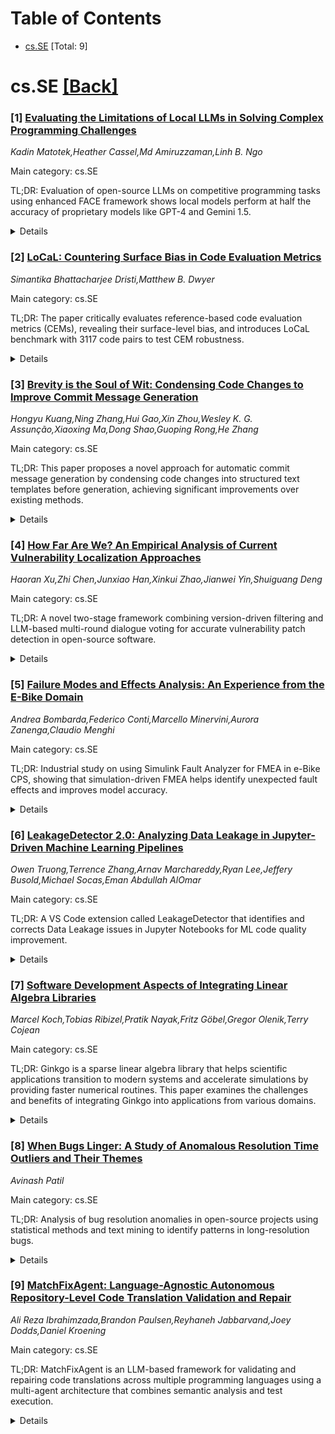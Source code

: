 <div id=toc></div>

# Table of Contents

- [cs.SE](#cs.SE) [Total: 9]


<div id='cs.SE'></div>

# cs.SE [[Back]](#toc)

### [1] [Evaluating the Limitations of Local LLMs in Solving Complex Programming Challenges](https://arxiv.org/abs/2509.15283)
*Kadin Matotek,Heather Cassel,Md Amiruzzaman,Linh B. Ngo*

Main category: cs.SE

TL;DR: Evaluation of open-source LLMs on competitive programming tasks using enhanced FACE framework shows local models perform at half the accuracy of proprietary models like GPT-4 and Gemini 1.5.


<details>
  <summary>Details</summary>
Motivation: To assess the performance gap between open-source locally hosted LLMs and proprietary models in handling complex competitive programming tasks with extended contexts.

Method: Enhanced the FACE framework to work offline via Ollama runtime, consolidated directory structure into JSON files, added checkpointing, and tested 8 code-oriented models (6.7-9B parameters) on 3,589 Kattis problems.

Result: Open-source models achieved modest pass@1 accuracy, with best models performing at approximately 50% of proprietary models' acceptance rates.

Conclusion: Significant gap exists between local and proprietary LLMs, but open-source models show rapid progress and the framework enables reproducible evaluation on in-house hardware.

Abstract: This study examines the performance of today's open-source, locally hosted
large-language models (LLMs) in handling complex competitive programming tasks
with extended problem descriptions and contexts. Building on the original
Framework for AI-driven Code Generation Evaluation (FACE), the authors retrofit
the pipeline to work entirely offline through the Ollama runtime, collapsing
FACE's sprawling per-problem directory tree into a handful of consolidated JSON
files, and adding robust checkpointing so multi-day runs can resume after
failures. The enhanced framework generates, submits, and records solutions for
the full Kattis corpus of 3,589 problems across eight code-oriented models
ranging from 6.7-9 billion parameters. The submission results show that the
overall pass@1 accuracy is modest for the local models, with the best models
performing at approximately half the acceptance rate of the proprietary models,
Gemini 1.5 and ChatGPT-4. These findings expose a persistent gap between
private, cost-controlled LLM deployments and state-of-the-art proprietary
services, yet also highlight the rapid progress of open models and the
practical benefits of an evaluation workflow that organizations can replicate
on in-house hardware.

</details>


### [2] [LoCaL: Countering Surface Bias in Code Evaluation Metrics](https://arxiv.org/abs/2509.15397)
*Simantika Bhattacharjee Dristi,Matthew B. Dwyer*

Main category: cs.SE

TL;DR: The paper critically evaluates reference-based code evaluation metrics (CEMs), revealing their surface-level bias, and introduces LoCaL benchmark with 3117 code pairs to test CEM robustness.


<details>
  <summary>Details</summary>
Motivation: Current reference-based CEMs show weak correlation with functional correctness, but the causes are assumed and solutions unexplored. There's a need for better evaluation datasets that include challenging code pairs.

Method: Proposes LoCaL benchmark with 3117 code pairs labeled with functional similarity scores calculated through differential fuzzing, which executes more tests than prior work without predefined test cases.

Result: All four state-of-the-art CEMs show significant performance degradation on LoCaL compared to baselines, confirming their strong bias towards surface-level features rather than functionality.

Conclusion: Exposing CEMs to LoCaL-like data can help develop metrics robust to surface bias, addressing the gap in current CEM evaluation practices.

Abstract: With the increasing popularity of large language models (LLMs) and LLM-based
agents, reliable and effective code evaluation metrics (CEMs) have become
crucial for progress across several software engineering tasks. While popular
benchmarks often provide test cases to assess the correctness of generated
code, crafting and executing test cases is expensive. Reference-based CEMs
provide a cheaper alternative by scoring a candidate program based on its
functional similarity to a reference. Although prior research has focused on
reporting the weak correlation between these CEMs and functional correctness,
the causes are only assumed, and plausible solutions remain unexplored. In this
work, we critically evaluate four state-of-the-art reference-based CEMs,
revealing their strong bias towards surface-level features rather than code
functionality. Despite this surface bias, current evaluation datasets for these
CEMs rarely include code pairs that are surface-similar yet functionally
dissimilar, or functionally similar yet surface-dissimilar. To mitigate this
gap, we propose LoCaL (Looks Can Lie), a CEM evaluation benchmark, with 3117
code pairs at both the method and program levels. Each pair is labeled with a
functional similarity score and aims to target regions where CEMs are likely to
perform poorly. The functional similarity scores are calculated through
differential fuzzing, which eliminates the need for predefined test cases and,
at the same time, improves the reliability of the scores by executing an order
of magnitude more tests than prior work. We find that all four CEMs show
significant performance degradation on LoCaL, compared to the baselines.
Finally, based on our findings, we draw the implication that exposing CEMs to
LoCaL-like data might facilitate the development of metrics that are robust to
surface bias.

</details>


### [3] [Brevity is the Soul of Wit: Condensing Code Changes to Improve Commit Message Generation](https://arxiv.org/abs/2509.15567)
*Hongyu Kuang,Ning Zhang,Hui Gao,Xin Zhou,Wesley K. G. Assunção,Xiaoxing Ma,Dong Shao,Guoping Rong,He Zhang*

Main category: cs.SE

TL;DR: This paper proposes a novel approach for automatic commit message generation by condensing code changes into structured text templates before generation, achieving significant improvements over existing methods.


<details>
  <summary>Details</summary>
Motivation: Developers often neglect writing high-quality commit messages, making automated generation crucial for software maintenance. Existing methods focus on representing code changes but lack effective condensation strategies.

Method: The approach uses three-part text templates (summarized changes, elicited comments, emphasized identifiers) created with ChangeScribe tool, then fine-tunes CodeLlama-7B on template-message pairs.

Result: Outperformed six baselines with average improvements of 51.7% (BLEU-Norm), 78.7% (METEOR), and 62.5% (ROUGE-L). Ablation studies and human evaluation confirmed effectiveness.

Conclusion: The proposed template-based condensation approach better utilizes pre-trained language models while maintaining brevity and readability, providing a complementary solution for commit message generation.

Abstract: Commit messages are valuable resources for describing why code changes are
committed to repositories in version control systems (e.g., Git). They
effectively help developers understand code changes and better perform software
maintenance tasks. Unfortunately, developers often neglect to write
high-quality commit messages in practice. Therefore, a growing body of work is
proposed to generate commit messages automatically. These works all
demonstrated that how to organize and represent code changes is vital in
generating good commit messages, including the use of fine-grained graphs or
embeddings to better represent code changes. In this study, we choose an
alternative way to condense code changes before generation, i.e., proposing
brief yet concise text templates consisting of the following three parts: (1)
summarized code changes, (2) elicited comments, and (3) emphasized code
identifiers. Specifically, we first condense code changes by using our proposed
templates with the help of a heuristic-based tool named ChangeScribe, and then
fine-tune CodeLlama-7B on the pairs of our proposed templates and corresponding
commit messages. Our proposed templates better utilize pre-trained language
models, while being naturally brief and readable to complement generated commit
messages for developers. Our evaluation based on a widely used dataset showed
that our approach can outperform six baselines in terms of BLEU-Norm, METEOR,
and ROUGE-L, with average improvements of 51.7%, 78.7%, and 62.5%,
respectively. The ablation study and human evaluation also provide further
insights into the effectiveness of our approach.

</details>


### [4] [How Far Are We? An Empirical Analysis of Current Vulnerability Localization Approaches](https://arxiv.org/abs/2509.15777)
*Haoran Xu,Zhi Chen,Junxiao Han,Xinkui Zhao,Jianwei Yin,Shuiguang Deng*

Main category: cs.SE

TL;DR: A novel two-stage framework combining version-driven filtering and LLM-based multi-round dialogue voting for accurate vulnerability patch detection in open-source software.


<details>
  <summary>Details</summary>
Motivation: Traditional manual methods are unscalable and error-prone, while existing automated approaches suffer from limited accuracy, poor generalization, and practical deployment constraints.

Method: Two-stage framework: 1) version-driven candidate filtering to reduce search space, 2) large language model-based multi-round dialogue voting for accurate patch identification.

Result: Extensive experiments on 750 real vulnerabilities show the method outperforms current approaches.

Conclusion: The proposed framework effectively addresses scalability and accuracy challenges in vulnerability patch detection through search space reduction and semantic understanding.

Abstract: Open-source software vulnerability patch detection is a critical component
for maintaining software security and ensuring software supply chain integrity.
Traditional manual detection methods face significant scalability challenges
when processing large volumes of commit histories, while being prone to human
errors and omissions. Existing automated approaches, including heuristic-based
methods and pre-trained model solutions, suffer from limited accuracy, poor
generalization capabilities, and inherent methodological constraints that
hinder their practical deployment. To address these fundamental challenges,
this paper conducts a comprehensive empirical study of existing vulnerability
patch detection methods, revealing four key insights that guide the design of
effective solutions: the critical impact of search space reduction, the
superiority of pre-trained semantic understanding over architectural
complexity, the temporal limitations of web crawling approaches, and the
advantages of knowledge-driven methods. Based on these insights, we propose a
novel two-stage framework that combines version-driven candidate filtering with
large language model-based multi-round dialogue voting to achieve accurate and
efficient vulnerability patch identification. Extensive experiments on a
dataset containing 750 real vulnerabilities demonstrate that our method
outperforms current approaches.

</details>


### [5] [Failure Modes and Effects Analysis: An Experience from the E-Bike Domain](https://arxiv.org/abs/2509.15893)
*Andrea Bombarda,Federico Conti,Marcello Minervini,Aurora Zanenga,Claudio Menghi*

Main category: cs.SE

TL;DR: Industrial study on using Simulink Fault Analyzer for FMEA in e-Bike CPS, showing that simulation-driven FMEA helps identify unexpected fault effects and improves model accuracy.


<details>
  <summary>Details</summary>
Motivation: Software failures in Cyber-Physical Systems can have catastrophic consequences, and industries need evidence of effectiveness for simulation-driven FMEA approaches to increase practical adoption.

Method: Used Simulink Fault Analyzer to analyze safety of an e-Bike CPS, identified 13 realistic faults, modeled them, and analyzed their effects with expert feedback to assess model appropriateness and fault detection effectiveness.

Result: Models were accurate or contained minor imprecision that were corrected; FMEA helped engineers improve models as 38.4% (5 out of 13) of faults revealed unexpected effects that didn't match engineers' expectations.

Conclusion: FMEA with simulation support effectively helps engineers discover unexpected fault effects and improve their models, with findings useful for Simulink engineers, safety analysts, and users of Simulink Fault Analyzer.

Abstract: Software failures can have catastrophic and costly consequences. Functional
Failure Mode and Effects Analysis (FMEA) is a standard technique used within
Cyber-Physical Systems (CPS) to identify software failures and assess their
consequences. Simulation-driven approaches have recently been shown to be
effective in supporting FMEA. However, industries need evidence of the
effectiveness of these approaches to increase practical adoption. This
industrial paper presents our experience with using FMEA to analyze the safety
of a CPS from the e-Bike domain. We used Simulink Fault Analyzer, an industrial
tool that supports engineers with FMEA. We identified 13 realistic faults,
modeled them, and analyzed their effects. We sought expert feedback to analyze
the appropriateness of our models and the effectiveness of the faults in
detecting safety breaches. Our results reveal that for the faults we
identified, our models were accurate or contained minor imprecision that we
subsequently corrected. They also confirm that FMEA helps engineers improve
their models. Specifically, the output provided by the simulation-driven
support for 38.4% (5 out of 13) of the faults did not match the engineers'
expectations, helping them discover unexpected effects of the faults. We
present a thorough discussion of our results and ten lessons learned. Our
findings are useful for software engineers who work as Simulink engineers, use
the Simulink Fault Analyzer, or work as safety analysts.

</details>


### [6] [LeakageDetector 2.0: Analyzing Data Leakage in Jupyter-Driven Machine Learning Pipelines](https://arxiv.org/abs/2509.15971)
*Owen Truong,Terrence Zhang,Arnav Marchareddy,Ryan Lee,Jeffery Busold,Michael Socas,Eman Abdullah AlOmar*

Main category: cs.SE

TL;DR: A VS Code extension called LeakageDetector that identifies and corrects Data Leakage issues in Jupyter Notebooks for ML code quality improvement.


<details>
  <summary>Details</summary>
Motivation: To help ML engineers enhance code quality by detecting Data Leakage issues that cause misleading performance evaluations when test data information contaminates training data.

Method: Developed a Visual Studio Code extension with detection capabilities for Overlap, Preprocessing, and Multi-test leakage types, plus two correction approaches: manual quick fixes and LLM-driven guidance for ML pipeline best practices.

Result: Created LeakageDetector tool that can identify Data Leakage patterns and provide both conventional and AI-assisted correction mechanisms.

Conclusion: The extension successfully addresses Data Leakage issues in ML development workflows, offering practical solutions for maintaining code quality and accurate model evaluation.

Abstract: In software development environments, code quality is crucial. This study
aims to assist Machine Learning (ML) engineers in enhancing their code by
identifying and correcting Data Leakage issues within their models. Data
Leakage occurs when information from the test dataset is inadvertently included
in the training data when preparing a data science model, resulting in
misleading performance evaluations. ML developers must carefully separate their
data into training, evaluation, and test sets to avoid introducing Data Leakage
into their code. In this paper, we develop a new Visual Studio Code (VS Code)
extension, called LeakageDetector, that detects Data Leakage, mainly Overlap,
Preprocessing and Multi-test leakage, from Jupyter Notebook files. Beyond
detection, we included two correction mechanisms: a conventional approach,
known as a quick fix, which manually fixes the leakage, and an LLM-driven
approach that guides ML developers toward best practices for building ML
pipelines.

</details>


### [7] [Software Development Aspects of Integrating Linear Algebra Libraries](https://arxiv.org/abs/2509.16081)
*Marcel Koch,Tobias Ribizel,Pratik Nayak,Fritz Göbel,Gregor Olenik,Terry Cojean*

Main category: cs.SE

TL;DR: Ginkgo is a sparse linear algebra library that helps scientific applications transition to modern systems and accelerate simulations by providing faster numerical routines. This paper examines the challenges and benefits of integrating Ginkgo into applications from various domains.


<details>
  <summary>Details</summary>
Motivation: Scientific simulation software relies on specialized building blocks from unfamiliar domains. Ginkgo addresses the need for efficient sparse linear algebra routines that can run on different platforms, helping applications modernize and improve performance.

Method: The paper presents case studies from different application domains (CFD, power grid simulation, electro-cardiophysiology) and analyzes the integration approaches from a software engineering perspective, highlighting sustainable development practices.

Result: The integration of Ginkgo enables applications to transition to modern systems more easily and achieve faster simulation speeds through improved numerical linear algebra performance.

Conclusion: Ginkgo provides a valuable building block for scientific applications, offering both performance benefits and sustainable software development approaches that facilitate easier adoption of modern computing platforms.

Abstract: Many scientific discoveries are made through, or aided by, the use of
simulation software. These sophisticated software applications are not built
from the ground up, instead they rely on smaller parts for specific use cases,
usually from domains unfamiliar to the application scientists. The software
library Ginkgo is one of these building blocks to handle sparse numerical
linear algebra on different platforms. By using Ginkgo, applications are able
to ease the transition to modern systems, and speed up their simulations
through faster numerical linear algebra routines. This paper discusses the
challenges and benefits for application software in adopting Ginkgo. It will
present examples from different domains, such as CFD, power grid simulation, as
well as electro-cardiophysiology. For these cases, the impact of the
integrations on the application code is discussed from a software engineering
standpoint, and in particular, the approaches taken by Ginkgo and the
applications to enable sustainable software development are highlighted.

</details>


### [8] [When Bugs Linger: A Study of Anomalous Resolution Time Outliers and Their Themes](https://arxiv.org/abs/2509.16140)
*Avinash Patil*

Main category: cs.SE

TL;DR: Analysis of bug resolution anomalies in open-source projects using statistical methods and text mining to identify patterns in long-resolution bugs.


<details>
  <summary>Details</summary>
Motivation: To understand why certain bug reports take unusually long to resolve and identify underlying process inefficiencies in software maintenance.

Method: Used Z-score and IQR for anomaly detection in bug resolution times, combined with TF-IDF for textual feature extraction and KMeans clustering to group similar bug summaries across 7 open-source repositories.

Result: Found consistent patterns where anomalies cluster around test failures, enhancement requests, and user interface issues across all studied projects.

Conclusion: The approach provides actionable insights for project maintainers to prioritize and effectively address long-standing bugs, improving software quality and user satisfaction.

Abstract: Efficient bug resolution is critical for maintaining software quality and
user satisfaction. However, specific bug reports experience unusually long
resolution times, which may indicate underlying process inefficiencies or
complex issues. This study presents a comprehensive analysis of bug resolution
anomalies across seven prominent open-source repositories: Cassandra, Firefox,
Hadoop, HBase, SeaMonkey, Spark, and Thunderbird. Utilizing statistical methods
such as Z-score and Interquartile Range (IQR), we identify anomalies in bug
resolution durations. To understand the thematic nature of these anomalies, we
apply Term Frequency-Inverse Document Frequency (TF-IDF) for textual feature
extraction and KMeans clustering to group similar bug summaries. Our findings
reveal consistent patterns across projects, with anomalies often clustering
around test failures, enhancement requests, and user interface issues. This
approach provides actionable insights for project maintainers to prioritize and
effectively address long-standing bugs.

</details>


### [9] [MatchFixAgent: Language-Agnostic Autonomous Repository-Level Code Translation Validation and Repair](https://arxiv.org/abs/2509.16187)
*Ali Reza Ibrahimzada,Brandon Paulsen,Reyhaneh Jabbarvand,Joey Dodds,Daniel Kroening*

Main category: cs.SE

TL;DR: MatchFixAgent is an LLM-based framework for validating and repairing code translations across multiple programming languages using a multi-agent architecture that combines semantic analysis and test execution.


<details>
  <summary>Details</summary>
Motivation: Existing code translation validation methods struggle with generalization across programming languages due to high engineering overhead and reliance on inadequate test suites, leading to false equivalence claims and ineffective repairs.

Method: Multi-agent architecture dividing equivalence validation into sub-tasks: semantic analysis, test writing/execution, translation repair, and final verdict decision based on semantic analyses and test results.

Result: Achieves 99.2% verdict coverage on 2,219 translation pairs across 6 PL pairs, corrects prior work's errors 60.7% of the time, and repairs 50.6% of inequivalent translations (vs 18.5% for prior work).

Conclusion: MatchFixAgent is significantly more adaptable to multiple programming language pairs than prior approaches while producing highly accurate validation results.

Abstract: Code translation transforms source code from one programming language (PL) to
another. Validating the functional equivalence of translation and repairing, if
necessary, are critical steps in code translation. Existing automated
validation and repair approaches struggle to generalize to many PLs due to high
engineering overhead, and they rely on existing and often inadequate test
suites, which results in false claims of equivalence and ineffective
translation repair. We develop MatchFixAgent, a large language model
(LLM)-based, PL-agnostic framework for equivalence validation and repair of
translations. MatchFixAgent features a multi-agent architecture that divides
equivalence validation into several sub-tasks to ensure thorough and consistent
semantic analysis of the translation. Then it feeds this analysis to test agent
to write and execute tests. Upon observing a test failure, the repair agent
attempts to fix the translation bug. The final (in)equivalence decision is made
by the verdict agent, considering semantic analyses and test execution results.
  We compare MatchFixAgent's validation and repair results with four
repository-level code translation techniques. We use 2,219 translation pairs
from their artifacts, which cover 6 PL pairs, and are collected from 24 GitHub
projects totaling over 900K lines of code. Our results demonstrate that
MatchFixAgent produces (in)equivalence verdicts for 99.2% of translation pairs,
with the same equivalence validation result as prior work on 72.8% of them.
When MatchFixAgent's result disagrees with prior work, we find that 60.7% of
the time MatchFixAgent's result is actually correct. In addition, we show that
MatchFixAgent can repair 50.6% of inequivalent translation, compared to prior
work's 18.5%. This demonstrates that MatchFixAgent is far more adaptable to
many PL pairs than prior work, while producing highly accurate validation
results.

</details>
